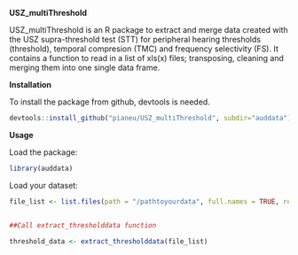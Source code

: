 **USZ_multiThreshold** 

USZ_multiThreshold is an R package to extract and merge data created with the USZ supra-threshold test (STT) for peripheral hearing thresholds (threshold), temporal compresion (TMC) and frequency selectivity (FS). It contains a function to read in a list of xls(x) files; transposing, cleaning and merging them into one single data frame. 

**Installation**

To install the package from github, devtools is needed. 

```r
devtools::install_github("pianeu/USZ_multiThreshold", subdir="auddata")
```
**Usage**

Load the package: 
```r
library(auddata)
```

Load your dataset: 

```r
file_list <- list.files(path = "/pathtoyourdata", full.names = TRUE, recursive = TRUE)


##Call extract_thresholddata function

threshold_data <- extract_thresholddata(file_list)


```

